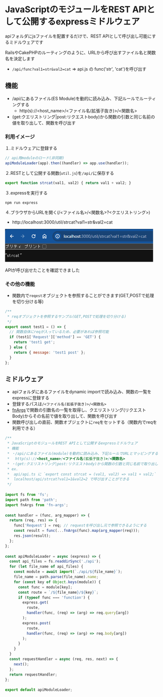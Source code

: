 # JavaScriptのモジュールをREST APIとして公開するexpressミドルウェア

apiフォルダにjsファイルを配置するだけで、REST APIとして呼び出し可能にするミドルウェアです

RailsやCakePHPのルーティングのように、URLから呼び出すファイル名と関数名を決定します

* `/api/func?val1=str&val2=cat` ⇒ api.js の func('str', 'cat')を呼び出す

## 機能
* /api/にあるファイル(ES Module)を動的に読み込み、下記ルールでルーティングする
  * http(s)://<host_name>/<ファイル名(拡張子抜き)>/<関数名>
* (get:クエリストリング|post:リクエストbody)から関数の引数と同じ名前の値を取り出して、関数を呼び出す

### 利用イメージ

１.ミドルウェアに登録する
```js
// api用moduleのロード(非同期)
apiModuleLoader(app).then((handler) => app.use(handler));
```

２.RESTとして公開する関数(`util.js`)を`/api/`に保存する
```js:util.js
export function strcat(val1, val2) { return val1 + val2; }
```

３.expressを実行する
```
npm run express
```

４.ブラウザからURLを開く(/<ファイル名>/<関数名>?<クエリストリング>)

* http://localhost:3000/util/strcat?val1=str&val2=cat


![alt text](image.png)

APIが呼び出せたことを確認できました

### その他の機能

* 関数内で`reqest`オブジェクトを参照することができます(GET,POSTで処理を切り分ける等)

```js
/**
 * reqオブジェクトを参照するサンプル(GET,POSTで処理を切り分ける)
 */
export const test1 = () => {
  // 関数自体にreqが入っているため、必要があれば参照可能
  if (test1['Request']['method'] == 'GET') {
    return 'test1 get';
  } else {
    return { message: 'test1 post' };
  }
};

```

## ミドルウェア

* apiフォルダにあるファイルをdynamic importで読み込み、関数の一覧をexpressに登録する
* 登録するパスは`/<ファイル名(拡張子抜き)>/<関数名>`
* [fnArgs]()で関数の引数名の一覧を取得し、クエリストリング(リクエストBody)からその名前で値を取り出して、関数を呼び出す
* 関数呼び出しの直前、関数オブジェクトに`req`をセットする（関数内でreqを利用できる）

```js:express-api-loader.js
/**
 * JavaScriptのモジュールをREST APIとして公開するexpressミドルウェア
 * 機能
 * ・/api/にあるファイル(module)を動的に読み込み、下記ルールでURLとマッピングする
 * 　http(s)://<host_name>/<ファイル名(拡張子抜き)>/<関数名>
 * ・(get:クエリストリング|post:リクエストbody)から関数の引数と同じ名前で取り出して、関数を呼び出す
 * ex.
 *  api/api.ts に `export const strcat = (val1, val2) => val1 + val2;` という関数が宣言すると
 *  localhost/api/strcat?val1=1&val2=2 で呼び出すことができる
 */

import fs from 'fs';
import path from 'path';
import fnArgs from 'fn-args';

const handler = (func, arg_mapper) => {
  return (req, res) => {
    func['Request'] = req; // requestを呼び出し元で参照できるようにする
    const result = func(...fnArgs(func).map(arg_mapper(req)));
    res.json(result);
  };
};

const apiModuleLoader = async (express) => {
  const api_files = fs.readdirSync('./api');
  for (let file_name of api_files) {
    const module = await import(`./api/${file_name}`);
    file_name = path.parse(file_name).name;
    for (const key of Object.keys(module)) {
      const func = module[key];
      const route = `/${file_name}/${key}`;
      if (typeof func === 'function') {
        express.get(
          route,
          handler(func, (req) => (arg) => req.query[arg])
        );
        express.post(
          route,
          handler(func, (req) => (arg) => req.body[arg])
        );
      }
    }
  }
  const requestHandler = async (req, res, next) => {
    next();
  };
  return requestHandler;
};

export default apiModuleLoader;

```
